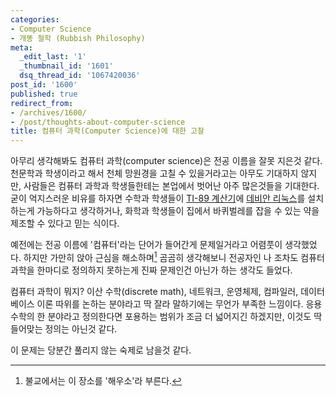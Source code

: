 ```yaml
---
categories:
- Computer Science
- 개똥 철학 (Rubbish Philosophy)
meta:
  _edit_last: '1'
  _thumbnail_id: '1601'
  dsq_thread_id: '1067420036'
post_id: '1600'
published: true
redirect_from:
- /archives/1600/
- /post/thoughts-about-computer-science
title: 컴퓨터 과학(Computer Science)에 대한 고찰
---
```

아무리 생각해봐도 컴퓨터 과학(computer science)은 전공 이름을 잘못 지은것 같다. 천문학과 학생이라고 해서 천체 망원경을 고칠 수 있을거라고는 아무도 기대하지 않지만, 사람들은 컴퓨터 과학과 학생들한테는 본업에서 벗어난 아주 많은것들을 기대한다. 굳이 억지스러운 비유를 하자면 수학과 학생들이 [TI-89 계산기](http://en.wikipedia.org/wiki/TI-89_series)에 [데비안 리눅스](http://www.debian.org/)를 설치하는게 가능하다고 생각하거나, 화학과 학생들이 집에서 바퀴벌레를 잡을 수 있는 약을 제조할 수 있다고 믿는 식이다.

예전에는 전공 이름에 '컴퓨터'라는 단어가 들어간게 문제일거라고 어렴풋이 생각했었다. 하지만 가만히 앉아 근심을 해소하며[^1] 곰곰히 생각해보니 전공자인 나 조차도 컴퓨터 과학을 한마디로 정의하지 못하는게 진짜 문제인건 아닌가 하는 생각도 들었다.

컴퓨터 과학이 뭐지? 이산 수학(discrete math), 네트워크, 운영체제, 컴파일러, 데이터베이스 이론 따위를 논하는 분야라고 딱 잘라 말하기에는 무언가 부족한 느낌이다. 응용 수학의 한 분야라고 정의한다면 포용하는 범위가 조금 더 넓어지긴 하겠지만, 이것도 딱 들어맞는 정의는 아닌것 같다.

이 문제는 당분간 풀리지 않는 숙제로 남을것 같다.

[^1]: 불교에서는 이 장소를 '해우소'라 부른다.

